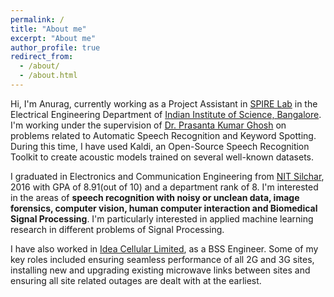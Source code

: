 ```yaml
---
permalink: /
title: "About me"
excerpt: "About me"
author_profile: true
redirect_from: 
  - /about/
  - /about.html
---
```


Hi, I'm Anurag, currently working as a Project Assistant in [SPIRE Lab](http://spire.ee.iisc.ac.in/) in the Electrical Engineering Department of [Indian Institute of Science, Bangalore](http://iisc.ac.in/). I'm working under the supervision of [Dr. Prasanta Kumar Ghosh](http://www.ee.iisc.ac.in/people/faculty/prasantg/) on problems related to Automatic Speech Recognition and Keyword Spotting. During this time, I have used Kaldi, an Open-Source Speech Recognition Toolkit to create acoustic models trained on several well-known datasets. 

I graduated in Electronics and Communication Engineering from [NIT Silchar](http://www.nits.ac.in/), 2016 with GPA of 8.91(out of 10) and a department rank of 8. I'm interested in the areas of **speech recognition with noisy or unclean data, image forensics, computer vision, human computer interaction and Biomedical Signal Processing**. I'm particularly interested in applied machine learning research in different problems of Signal Processing.

I have also worked in [Idea Cellular Limited](http://www.ideacellular.com/), as a BSS Engineer. Some of my key roles included 
ensuring seamless performance of all 2G and 3G sites, installing new and upgrading existing microwave links between sites and ensuring all site related outages are dealt with at the earliest.


